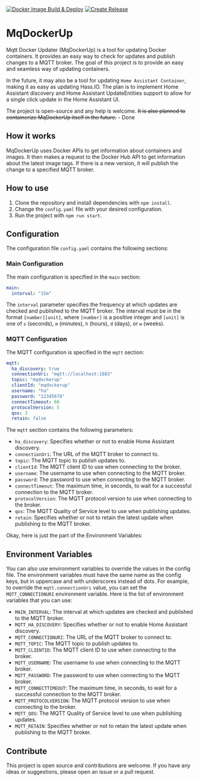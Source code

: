 [![Docker Image Build & Deploy](https://github.com/MichelFR/MqDockerUp/actions/workflows/docker-image.yml/badge.svg)](https://github.com/MichelFR/MqDockerUp/actions/workflows/docker-image.yml)
[![Create Release](https://github.com/MichelFR/MqDockerUp/actions/workflows/release-cehcker.yml/badge.svg?branch=main)](https://github.com/MichelFR/MqDockerUp/actions/workflows/release-cehcker.yml)
# MqDockerUp

Mqtt Docker Updater (MqDockerUp) is a tool for updating Docker containers. It provides an easy way to check for updates and publish changes to a MQTT broker. The goal of this project is to provide an easy and seamless way of updating containers.

  In the future, it may also be a tool for updating `Home Assistant Container`, making it as easy as updating Hass.IO. The plan is to implement Home Assistant discovery and Home Assistant UpdateEntities support to allow for a single click update in the Home Assistant UI.

The project is open-source and any help is welcome. <s>It is also planned to containerize MqDockerUp itself in the future.</s> - Done

## How it works

MqDockerUp uses Docker APIs to get information about containers and images. It then makes a request to the Docker Hub API to get information about the latest image tags. If there is a new version, it will publish the change to a specified MQTT broker.

## How to use

1. Clone the repository and install dependencies with `npm install`.
2. Change the `config.yaml` file with your desired configuration.
3. Run the project with `npm run start`.

## Configuration

The configuration file `config.yaml` contains the following sections:

### Main Configuration
The main configuration is specified in the `main` section:
```yaml
main:
  interval: "15m"
```
The `interval` parameter specifies the frequency at which updates are checked and published to the MQTT broker. The interval must be in the format `[number][unit]`, where `[number]` is a positive integer and `[unit]` is one of `s` (seconds), `m` (minutes), `h` (hours), `d` (days), or `w` (weeks).

### MQTT Configuration
The MQTT configuration is specified in the `mqtt` section:
```yaml
mqtt:
  ha_discovery: true
  connectionUri: "mqtt://localhost:1883"
  topic: "mqdockerup"
  clientId: "mqdockerup"
  username: "ha"
  password: "12345678"
  connectTimeout: 60
  protocolVersion: 5
  qos: 2
  retain: false
```
The `mqtt` section contains the following parameters:

- `ha_discovery`: Specifies whether or not to enable Home Assistant discovery.
- `connectionUri`: The URL of the MQTT broker to connect to.
- `topic`: The MQTT topic to publish updates to.
- `clientId`: The MQTT client ID to use when connecting to the broker.
- `username`: The username to use when connecting to the MQTT broker.
- `password`: The password to use when connecting to the MQTT broker.
- `connectTimeout`: The maximum time, in seconds, to wait for a successful connection to the MQTT broker.
- `protocolVersion`: The MQTT protocol version to use when connecting to the broker.
- `qos`: The MQTT Quality of Service level to use when publishing updates.
- `retain`: Specifies whether or not to retain the latest update when publishing to the MQTT broker.

Okay, here is just the part of the Environment Variables:

## Environment Variables

You can also use environment variables to override the values in the config file. The environment variables must have the same name as the config keys, but in uppercase and with underscores instead of dots. For example, to override the `mqtt.connectionUri` value, you can set the `MQTT_CONNECTIONURI` environment variable. Here is the list of environment variables that you can use:

- `MAIN_INTERVAL`: The interval at which updates are checked and published to the MQTT broker.
- `MQTT_HA_DISCOVERY`: Specifies whether or not to enable Home Assistant discovery.
- `MQTT_CONNECTIONURI`: The URL of the MQTT broker to connect to.
- `MQTT_TOPIC`: The MQTT topic to publish updates to.
- `MQTT_CLIENTID`: The MQTT client ID to use when connecting to the broker.
- `MQTT_USERNAME`: The username to use when connecting to the MQTT broker.
- `MQTT_PASSWORD`: The password to use when connecting to the MQTT broker.
- `MQTT_CONNECTTIMEOUT`: The maximum time, in seconds, to wait for a successful connection to the MQTT broker.
- `MQTT_PROTOCOLVERSION`: The MQTT protocol version to use when connecting to the broker.
- `MQTT_QOS`: The MQTT Quality of Service level to use when publishing updates.
- `MQTT_RETAIN`: Specifies whether or not to retain the latest update when publishing to the MQTT broker.

## Contribute

This project is open source and contributions are welcome. If you have any ideas or suggestions, please open an issue or a pull request.
